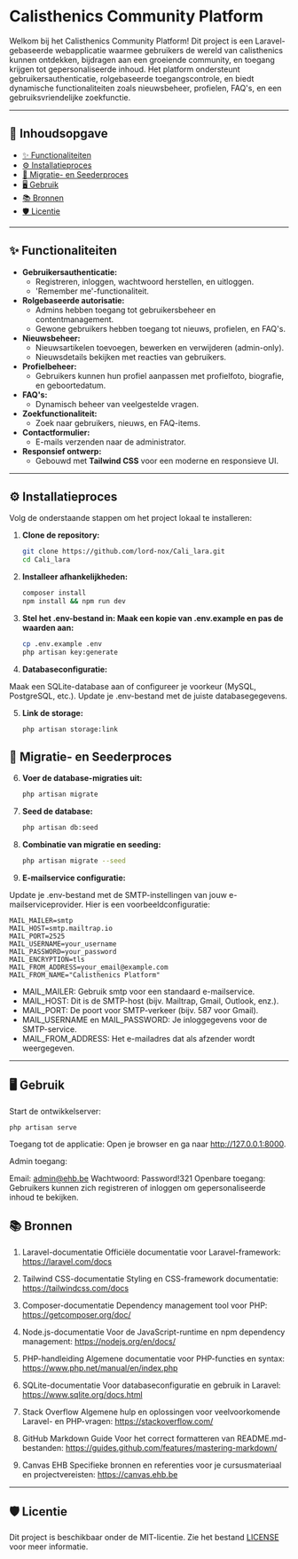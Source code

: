# Calisthenics Community Platform

Welkom bij het Calisthenics Community Platform! Dit project is een Laravel-gebaseerde webapplicatie waarmee gebruikers de wereld van calisthenics kunnen ontdekken, bijdragen aan een groeiende community, en toegang krijgen tot gepersonaliseerde inhoud. Het platform ondersteunt gebruikersauthenticatie, rolgebaseerde toegangscontrole, en biedt dynamische functionaliteiten zoals nieuwsbeheer, profielen, FAQ's, en een gebruiksvriendelijke zoekfunctie.

---

## 📖 Inhoudsopgave
- [✨ Functionaliteiten](#✨-functionaliteiten)
- [⚙️ Installatieproces](#⚙️-installatieproces)
- [🚀 Migratie- en Seederproces](#🚀-migratie--en-seederproces)
- [🖥️ Gebruik](#🖥️-gebruik)
- [📚 Bronnen](#📚-bronnen)
- [🛡️ Licentie](#🛡️-licentie)

---

## ✨ Functionaliteiten
- **Gebruikersauthenticatie:**
  - Registreren, inloggen, wachtwoord herstellen, en uitloggen.
  - 'Remember me'-functionaliteit.
- **Rolgebaseerde autorisatie:**
  - Admins hebben toegang tot gebruikersbeheer en contentmanagement.
  - Gewone gebruikers hebben toegang tot nieuws, profielen, en FAQ's.
- **Nieuwsbeheer:**
  - Nieuwsartikelen toevoegen, bewerken en verwijderen (admin-only).
  - Nieuwsdetails bekijken met reacties van gebruikers.
- **Profielbeheer:**
  - Gebruikers kunnen hun profiel aanpassen met profielfoto, biografie, en geboortedatum.
- **FAQ's:**
  - Dynamisch beheer van veelgestelde vragen.
- **Zoekfunctionaliteit:**
  - Zoek naar gebruikers, nieuws, en FAQ-items.
- **Contactformulier:**
  - E-mails verzenden naar de administrator.
- **Responsief ontwerp:**
  - Gebouwd met **Tailwind CSS** voor een moderne en responsieve UI.

---

## ⚙️ Installatieproces

Volg de onderstaande stappen om het project lokaal te installeren:

1. **Clone de repository:**
   ```bash
   git clone https://github.com/lord-nox/Cali_lara.git
   cd Cali_lara
   
2. **Installeer afhankelijkheden:**
   
   ```bash
   composer install
   npm install && npm run dev
   
3. **Stel het .env-bestand in: Maak een kopie van .env.example en pas de waarden aan:**
   
   ```bash
   cp .env.example .env
   php artisan key:generate

4. **Databaseconfiguratie:**

Maak een SQLite-database aan of configureer je voorkeur (MySQL, PostgreSQL, etc.).
Update je .env-bestand met de juiste databasegegevens.

5. **Link de storage:**
   
   ```bash
   php artisan storage:link

## 🚀 Migratie- en Seederproces

6. **Voer de database-migraties uit:**

   ```bash
   php artisan migrate

7. **Seed de database:**
   ```bash
   php artisan db:seed

8. **Combinatie van migratie en seeding:**
   ```bash
   php artisan migrate --seed

9. **E-mailservice configuratie:**

Update je .env-bestand met de SMTP-instellingen van jouw e-mailserviceprovider. Hier is een voorbeeldconfiguratie:

    MAIL_MAILER=smtp
    MAIL_HOST=smtp.mailtrap.io
    MAIL_PORT=2525
    MAIL_USERNAME=your_username
    MAIL_PASSWORD=your_password
    MAIL_ENCRYPTION=tls
    MAIL_FROM_ADDRESS=your_email@example.com
    MAIL_FROM_NAME="Calisthenics Platform"
- MAIL_MAILER: Gebruik smtp voor een standaard e-mailservice.
- MAIL_HOST: Dit is de SMTP-host (bijv. Mailtrap, Gmail, Outlook, enz.).
- MAIL_PORT: De poort voor SMTP-verkeer (bijv. 587 voor Gmail).
- MAIL_USERNAME en MAIL_PASSWORD: Je inloggegevens voor de SMTP-service.
- MAIL_FROM_ADDRESS: Het e-mailadres dat als afzender wordt weergegeven.

---

## 🖥️ Gebruik
Start de ontwikkelserver:

    php artisan serve
    
Toegang tot de applicatie: Open je browser en ga naar http://127.0.0.1:8000.

Admin toegang:

Email: admin@ehb.be
Wachtwoord: Password!321
Openbare toegang: Gebruikers kunnen zich registreren of inloggen om gepersonaliseerde inhoud te bekijken.

## 📚 Bronnen
1. Laravel-documentatie
Officiële documentatie voor Laravel-framework:
https://laravel.com/docs

2. Tailwind CSS-documentatie
Styling en CSS-framework documentatie:
https://tailwindcss.com/docs

3. Composer-documentatie
Dependency management tool voor PHP:
https://getcomposer.org/doc/

4. Node.js-documentatie
Voor de JavaScript-runtime en npm dependency management:
https://nodejs.org/en/docs/

5. PHP-handleiding
Algemene documentatie voor PHP-functies en syntax:
https://www.php.net/manual/en/index.php

6. SQLite-documentatie
Voor databaseconfiguratie en gebruik in Laravel:
https://www.sqlite.org/docs.html

7. Stack Overflow
Algemene hulp en oplossingen voor veelvoorkomende Laravel- en PHP-vragen:
https://stackoverflow.com/

8. GitHub Markdown Guide
Voor het correct formatteren van README.md-bestanden:
https://guides.github.com/features/mastering-markdown/

9. Canvas EHB
Specifieke bronnen en referenties voor je cursusmateriaal en projectvereisten:
https://canvas.ehb.be

---

## 🛡️ Licentie
Dit project is beschikbaar onder de MIT-licentie. Zie het bestand <a href="LICENSE">LICENSE</a> voor meer informatie.
